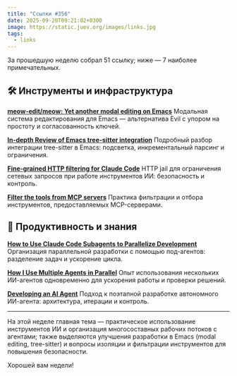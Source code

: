 ```yaml
---
title: "Ссылки #356"
date: 2025-09-20T09:21:02+0300
image: https://static.juev.org/images/links.jpg
tags:
  - links
---
```


За прошедшую неделю собрал 51 ссылку; ниже — 7 наиболее примечательных.

## 🛠️ Инструменты и инфраструктура

**[meow-edit/meow: Yet another modal editing on Emacs](https://github.com/meow-edit/meow)**
Модальная система редактирования для Emacs — альтернатива Evil с упором на простоту и согласованность ключей.

**[In-depth Review of Emacs tree-sitter integration](https://archive.casouri.cc/note/2025/emacs-tree-sitter-in-depth/index.html)**
Подробный разбор интеграции tree-sitter в Emacs: подсветка, инкрементальный парсинг и ограничения.

**[Fine-grained HTTP filtering for Claude Code](https://ammar.io/blog/httpjail)**
HTTP jail для ограничения сетевых запросов при работе инструментов ИИ: безопасность и контроль.

**[Filter the tools from MCP servers](http://blog.pamelafox.org/2025/09/filter-tools-from-mcp-servers.html)**
Практика фильтрации и отбора инструментов, предоставляемых MCP-серверами.

## 🧠 Продуктивность и знания

**[How to Use Claude Code Subagents to Parallelize Development](https://zachwills.net/how-to-use-claude-code-subagents-to-parallelize-development/)**
Организация параллельной разработки с помощью под-агентов: разделение задач и ускорение цикла.

**[How I Use Multiple Agents in Parallel](https://dolthub.com/blog/2025-08-28-how-i-use-multiple-agents-in-parallel/)**
Опыт использования нескольких ИИ-агентов одновременно для ускорения работы и проверки решений.

**[Developing an AI Agent](https://dolthub.com/blog/2025-09-19-agentic-development/)**
Подход к поэтапной разработке автономного ИИ-агента: архитектура, итерации и контроль.

---

На этой неделе главная тема — практическое использование инструментов ИИ и организация многосоставных рабочих потоков с агентами; также выделяются улучшения разработки в Emacs (modal editing, tree-sitter) и вопросы изоляции и фильтрации инструментов для повышения безопасности.

Хорошей вам недели!
